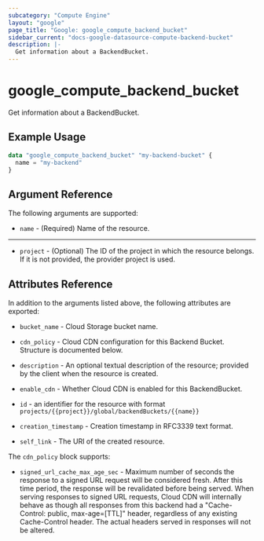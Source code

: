 ```yaml
---
subcategory: "Compute Engine"
layout: "google"
page_title: "Google: google_compute_backend_bucket"
sidebar_current: "docs-google-datasource-compute-backend-bucket"
description: |-
  Get information about a BackendBucket.
---
```


# google\_compute\_backend\_bucket

Get information about a BackendBucket.

## Example Usage

```terraform
data "google_compute_backend_bucket" "my-backend-bucket" {
  name = "my-backend"
}
```

## Argument Reference

The following arguments are supported:

* `name` - (Required) Name of the resource.

- - -

* `project` - (Optional) The ID of the project in which the resource belongs. If it
    is not provided, the provider project is used.

## Attributes Reference

In addition to the arguments listed above, the following attributes are exported:

* `bucket_name` - Cloud Storage bucket name.

* `cdn_policy` - Cloud CDN configuration for this Backend Bucket. Structure is documented below.

* `description` - An optional textual description of the resource; provided by the client when the resource is created.

* `enable_cdn` - Whether Cloud CDN is enabled for this BackendBucket.

* `id` - an identifier for the resource with format `projects/{{project}}/global/backendBuckets/{{name}}`

* `creation_timestamp` - Creation timestamp in RFC3339 text format.

* `self_link` - The URI of the created resource.

The `cdn_policy` block supports:

* `signed_url_cache_max_age_sec` - Maximum number of seconds the response to a signed URL request will be considered fresh. After this time period, the response will be revalidated before being served. When serving responses to signed URL requests, Cloud CDN will internally behave as though all responses from this backend had a "Cache-Control: public, max-age=[TTL]" header, regardless of any existing Cache-Control header. The actual headers served in responses will not be altered.
